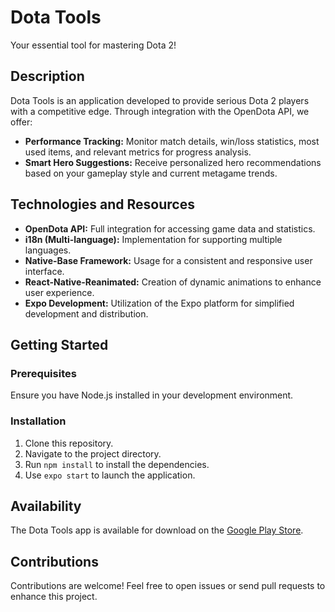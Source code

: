 # Dota Tools

Your essential tool for mastering Dota 2!

## Description

Dota Tools is an application developed to provide serious Dota 2 players with a competitive edge. Through integration with the OpenDota API, we offer:

- **Performance Tracking:** Monitor match details, win/loss statistics, most used items, and relevant metrics for progress analysis.
- **Smart Hero Suggestions:** Receive personalized hero recommendations based on your gameplay style and current metagame trends.

## Technologies and Resources

- **OpenDota API:** Full integration for accessing game data and statistics.
- **i18n (Multi-language):** Implementation for supporting multiple languages.
- **Native-Base Framework:** Usage for a consistent and responsive user interface.
- **React-Native-Reanimated:** Creation of dynamic animations to enhance user experience.
- **Expo Development:** Utilization of the Expo platform for simplified development and distribution.

## Getting Started

### Prerequisites

Ensure you have Node.js installed in your development environment.

### Installation

1. Clone this repository.
2. Navigate to the project directory.
3. Run `npm install` to install the dependencies.
4. Use `expo start` to launch the application.

## Availability

The Dota Tools app is available for download on the [Google Play Store](https://play.google.com/store/apps/details?id=com.endersonlg.dotatools).

## Contributions

Contributions are welcome! Feel free to open issues or send pull requests to enhance this project.
